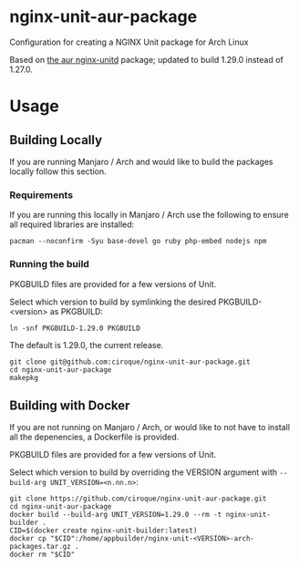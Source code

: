 # nginx-unit-aur-package

Configuration for creating a NGINX Unit package for Arch Linux

Based on [the aur nginx-unitd](https://aur.archlinux.org/packages/nginx-unitd) package; updated to build 1.29.0 instead of 1.27.0.


# Usage

## Building Locally

If you are running Manjaro / Arch and would like to build the packages locally follow this section.

### Requirements

If you are running this locally in Manjaro / Arch use the following to ensure all required libraries are installed:

```
pacman --noconfirm -Syu base-devel go ruby php-embed nodejs npm
```

### Running the build

PKGBUILD files are  provided for a few versions of Unit. 

Select which version to build by symlinking the desired PKGBUILD-&lt;version&gt; as PKGBUILD:

```
ln -snf PKGBUILD-1.29.0 PKGBUILD
```

The default is 1.29.0, the current release.

```
git clone git@github.com:ciroque/nginx-unit-aur-package.git
cd nginx-unit-aur-package
makepkg
```

## Building with Docker

If you are not running on Manjaro / Arch, or would like to not have to install all the depenencies, a Dockerfile is provided.

PKGBUILD files are  provided for a few versions of Unit. 

Select which version to build by overriding the VERSION argument with `--build-arg UNIT_VERSION=<n.nn.n>`:


```
git clone https://github.com/ciroque/nginx-unit-aur-package.git
cd nginx-unit-aur-package
docker build --build-arg UNIT_VERSION=1.29.0 --rm -t nginx-unit-builder .
CID=$(docker create nginx-unit-builder:latest)
docker cp "$CID":/home/appbuilder/nginx-unit-<VERSION>-arch-packages.tar.gz .
docker rm "$CID"
```

